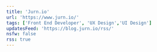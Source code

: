 ```yaml
---
title: 'Jurn.io'
url: 'https://www.jurn.io/'
tags: ['Front End Developer', 'UX Design','UI Design']
updatesFeed: 'https://blog.jurn.io/rss/'
nsfw: false
rss: true
---
```

